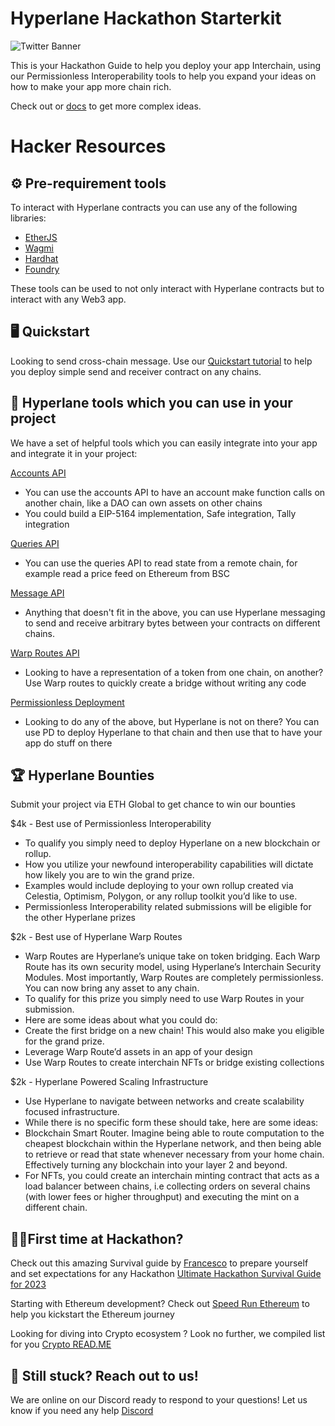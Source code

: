 # Hyperlane Hackathon Starterkit
![Twitter Banner](https://user-images.githubusercontent.com/44020788/223877593-66e6e885-9914-46a9-b50f-38811b220b56.png)


This is your Hackathon Guide to help you deploy your app Interchain, using our Permissionless Interoperability tools to help you expand your ideas on how to make your app more chain rich. 

Check out or [docs](https://docs.hyperlane.xyz/docs/introduction/getting-started) to get more complex ideas.

# Hacker Resources

## ⚙️ Pre-requirement tools

To interact with Hyperlane contracts you can use any of the following libraries: 

- [EtherJS](https://docs.ethers.org/v5/)
- [Wagmi](https://wagmi.sh/)
- [Hardhat](https://hardhat.org/)
- [Foundry](https://getfoundry.sh/)

These tools can be used to not only interact with Hyperlane contracts but to interact with any Web3 app.

## 🖥️ Quickstart

Looking to send cross-chain message. Use our [Quickstart tutorial](https://github.com/hyperlane-xyz/hyperlane-quickstart) to help you deploy simple send and receiver contract on any chains.

## 🧰 Hyperlane tools which you can use in your project

We have a set of helpful tools which you can easily integrate into your app and integrate it in your project: 

[Accounts API](https://docs.hyperlane.xyz/docs/apis/accounts)

- You can use the accounts API to have an account make function calls on another chain, like a DAO can own assets on other chains
- You could build a EIP-5164 implementation, Safe integration, Tally integration

[Queries API](https://docs.hyperlane.xyz/docs/apis/query)

- You can use the queries API to read state from a remote chain, for example read a price feed on Ethereum from BSC

[Message API](https://docs.hyperlane.xyz/docs/apis/messaging-api)

- Anything that doesn't fit in the above, you can use Hyperlane messaging to send and receive arbitrary bytes between your contracts on different chains.

[Warp Routes API](https://docs.hyperlane.xyz/docs/apis/warp-api)

- Looking to have a representation of a token from one chain, on another? Use Warp routes to quickly create a bridge without writing any code

[Permissionless Deployment](https://docs.hyperlane.xyz/docs/deploy/deploy-hyperlane)

- Looking to do any of the above, but Hyperlane is not on there? You can use PD to deploy Hyperlane to that chain and then use that to have your app do stuff on there

## 🏆 Hyperlane Bounties

Submit your project via ETH Global to get chance to win our bounties 

$4k - Best use of Permissionless Interoperability

- To qualify you simply need to deploy Hyperlane on a new blockchain or rollup.
- How you utilize your newfound interoperability capabilities will dictate how likely you are to win the grand prize.
- Examples would include deploying to your own rollup created via Celestia, Optimism, Polygon, or any rollup toolkit you’d like to use.
- Permissionless Interoperability related submissions will be eligible for the other Hyperlane prizes

$2k - Best use of Hyperlane Warp Routes

- Warp Routes are Hyperlane’s unique take on token bridging. Each Warp Route has its own security model, using Hyperlane’s Interchain Security Modules. Most importantly, Warp Routes are completely permissionless. You can now bring any asset to any chain.
- To qualify for this prize you simply need to use Warp Routes in your submission.
- Here are some ideas about what you could do:
- Create the first bridge on a new chain! This would also make you eligible for the grand prize.
- Leverage Warp Route’d assets in an app of your design
- Use Warp Routes to create interchain NFTs or bridge existing collections

$2k - Hyperlane Powered Scaling Infrastructure

- Use Hyperlane to navigate between networks and create scalability focused infrastructure.
- While there is no specific form these should take, here are some ideas:
- Blockchain Smart Router. Imagine being able to route computation to the cheapest blockchain within the Hyperlane network, and then being able to retrieve or read that state whenever necessary from your home chain. Effectively turning any blockchain into your layer 2 and beyond.
- For NFTs, you could create an interchain minting contract that acts as a load balancer between chains, i.e collecting orders on several chains (with lower fees or higher throughput) and executing the mint on a different chain.

## 🧑‍💻First time at Hackathon?

Check out this amazing Survival guide by [Francesco](https://twitter.com/francescoswiss) to prepare yourself and set expectations for any Hackathon
[Ultimate Hackathon Survival Guide for 2023](https://dev.to/andreolf/ultimate-ethereum-hackathon-survival-guide-for-2023-149i)

Starting with Ethereum development? Check out [Speed Run Ethereum](https://speedrunethereum.com/) to help you kickstart the Ethereum journey 

Looking for diving into Crypto ecosystem ? Look no further, we compiled list for you [Crypto READ.ME](https://github.com/anettrolikova/Crypto/blob/master/README.md)

## 💬 Still stuck? Reach out to us!

We are online on our Discord ready to respond to your questions! Let us know if you need any help [Discord](https://discord.com/invite/hyperlane)
